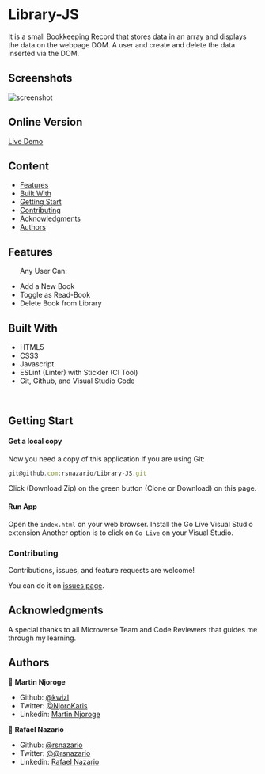 # Library-JS
It is a small Bookkeeping Record that stores data in an array and displays the data on the webpage DOM. 
A user and create and delete the data inserted via the DOM.

## Screenshots

![screenshot](https://cdn.mathpix.com/snip/images/JdSgPxieRSamNbriZSWD9rkMD7DxNUZo1ddfO0CrWEw.original.fullsize.png)

## Online Version
 [Live Demo ](https://rawcdn.githack.com/rsnazario/Library-JS/0e9c8a4bedfd38674a9c7df72bf5e109b27b14cd/index.html)

## Content

* [Features](#features)
* [Built With](#built-with)
* [Getting Start](#getting-start)
* [Contributing](#contributing)
* [Acknowledgments](#acknowledgments)
* [Authors](#authors)

## Features

<ul>
  <p>Any User Can:</p>
  <li>Add a New Book</li>
  <li>Toggle as Read-Book</li>
  <li>Delete Book from Library</li>
</ul>

## Built With

- HTML5
- CSS3
- Javascript
- ESLint (Linter) with Stickler (CI Tool)
- Git, Github, and Visual Studio Code
<br>

## Getting Start

#### Get a local copy
Now you need a copy of this application if you are using Git:
```js
git@github.com:rsnazario/Library-JS.git
```
Click (Download Zip) on the green button (Clone or Download) on this page.

#### Run App

Open the `index.html` on your web browser.
Install the Go Live Visual Studio extension
Another option is to click on `Go Live` on your Visual Studio.

### Contributing

Contributions, issues, and feature requests are welcome!

You can do it on [issues page](issues/).

## Acknowledgments

A special thanks to all Microverse Team and Code Reviewers that guides me through my learning.

## Authors

👤 **Martin Njoroge**

- Github: [@kwizl](https://github.com/kwizl)
- Twitter: [@NjoroKaris](https://twitter.com/NjoroKaris)
- Linkedin: [Martin Njoroge](https://www.linkedin.com/in/martin-kariuki-njoroge/)

👤 **Rafael Nazario**

- Github: [@rsnazario](https://github.com/rsnazario)
- Twitter: [@@rsnazario](https://twitter.com/@rsnazario)
- Linkedin: [Rafael Nazario](https://www.linkedin.com/in/rsnazario/)
